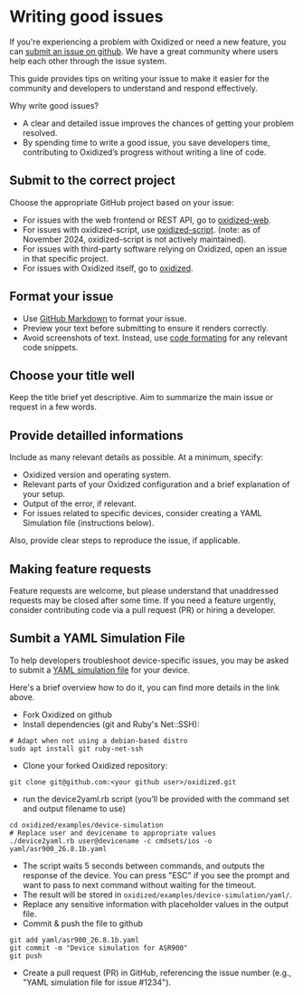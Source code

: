 # Writing good issues
If you're experiencing a problem with Oxidized or need a new feature, you can
[submit an issue on github](https://github.com/ytti/oxidized/issues). We have
a great community where users help each other through the issue system.

This guide provides tips on writing your issue to make it easier for the
community and developers to understand and respond effectively.

Why write good issues?
- A clear and detailed issue improves the chances of getting your problem resolved.
- By spending time to write a good issue, you save developers time, contributing
  to Oxidized’s progress without writing a line of code.

## Submit to the correct project
Choose the appropriate GitHub project based on your issue:

- For issues with the web frontend or REST API, go to
  [oxidized-web](https://github.com/ytti/oxidized-web/).
- For issues with oxidized-script, use
  [oxidized-script](https://github.com/ytti/oxidized-script). (note: as of
  November 2024, oxidized-script is not actively maintained).
- For issues with third-party software relying on Oxidized, open an issue in
  that specific project.
- For issues with Oxidized itself, go to
  [oxidized](https://github.com/ytti/oxidized).

## Format your issue
- Use [GitHub Markdown](https://docs.github.com/en/get-started/writing-on-github/getting-started-with-writing-and-formatting-on-github/basic-writing-and-formatting-syntax) to format your issue.
- Preview your text before submitting to ensure it renders correctly.
- Avoid screenshots of text. Instead, use [code formating](https://docs.github.com/en/get-started/writing-on-github/getting-started-with-writing-and-formatting-on-github/basic-writing-and-formatting-syntax#quoting-code) for any relevant code snippets.

## Choose your title well
Keep the title brief yet descriptive. Aim to summarize the main issue or request in a few words.

## Provide detailled informations
Include as many relevant details as possible. At a minimum, specify:

- Oxidized version and operating system.
- Relevant parts of your Oxidized configuration and a brief explanation of your setup.
- Output of the error, if relevant.
- For issues related to specific devices, consider creating a YAML Simulation file (instructions below).

Also, provide clear steps to reproduce the issue, if applicable.

## Making feature requests
Feature requests are welcome, but please understand that unaddressed requests
may be closed after some time. If you need a feature urgently, consider
contributing code via a pull request (PR) or hiring a developer.

## Sumbit a YAML Simulation File
To help developers troubleshoot device-specific issues, you may be asked to submit a
[YAML simulation file](https://github.com/ytti/oxidized/blob/master/examples/device-simulation/README.md#creating-a-yaml-file-with-device2yamlrb) for your device.

Here's a brief overview how to do it, you can find more details in the link
above.
- Fork Oxidized on github
- Install dependencies (git and Ruby's Net::SSH):
```
# Adapt when not using a debian-based distro
sudo apt install git ruby-net-ssh
```
- Clone your forked Oxidized repository:
```
git clone git@github.com:<your github user>/oxidized.git
```
- run the device2yaml.rb script (you’ll be provided with the command set and
  output filename to use)
```
cd oxidized/examples/device-simulation
# Replace user and devicename to appropriate values
./device2yaml.rb user@devicename -c cmdsets/ios -o yaml/asr900_26.8.1b.yaml
```
- The script waits 5 seconds between commands, and outputs the response of the
  device. You can press "ESC" if you see the prompt and want to pass to next
  command without waiting for the timeout.
- The result will be stored in `oxidized/examples/device-simulation/yaml/`.
- Replace any sensitive information with placeholder values in the output file.
- Commit & push the file to github
```
git add yaml/asr900_26.8.1b.yaml
git commit -m "Device simulation for ASR900"
git push
```
- Create a pull request (PR) in GitHub, referencing the issue number (e.g.,
  "YAML simulation file for issue #1234").







